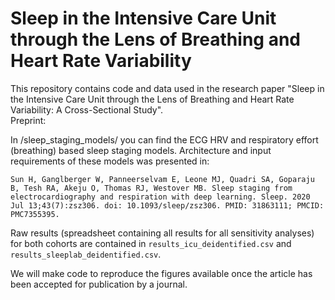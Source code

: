 # Sleep in the Intensive Care Unit through the Lens of Breathing and Heart Rate Variability

This repository contains code and data used in the research paper "Sleep in the Intensive Care Unit through the Lens of Breathing and Heart Rate Variability: A Cross-Sectional Study".  
Preprint: 

In /sleep_staging_models/ you can find the ECG HRV and respiratory effort (breathing) based sleep staging models. Architecture and input requirements of these models was presented in:
```
Sun H, Ganglberger W, Panneerselvam E, Leone MJ, Quadri SA, Goparaju B, Tesh RA, Akeju O, Thomas RJ, Westover MB. Sleep staging from electrocardiography and respiration with deep learning. Sleep. 2020 Jul 13;43(7):zsz306. doi: 10.1093/sleep/zsz306. PMID: 31863111; PMCID: PMC7355395.
```
Raw results (spreadsheet containing all results for all sensitivity analyses) for both cohorts are contained in ```results_icu_deidentified.csv``` and ```results_sleeplab_deidentified.csv```.

We will make code to reproduce the figures available once the article has been accepted for publication by a journal.
